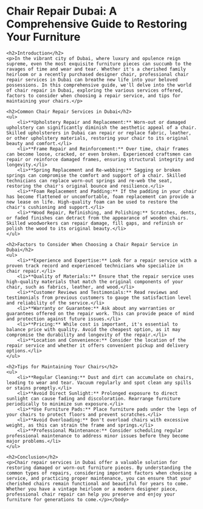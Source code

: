 <!DOCTYPE html>
<html>
<head>
    <Title>Chair Repair Dubai: A Comprehensive Guide to Restoring Your Furniture</Title>
</head>
<body>
    <H1>Chair Repair Dubai: A Comprehensive Guide to Restoring Your Furniture</H1>

    <h2>Introduction</h2>
    <p>In the vibrant city of Dubai, where luxury and opulence reign supreme, even the most exquisite furniture pieces can succumb to the ravages of time and wear and tear. Whether it's a cherished family heirloom or a recently purchased designer chair, professional chair repair services in Dubai can breathe new life into your beloved possessions. In this comprehensive guide, we'll delve into the world of chair repair in Dubai, exploring the various services offered, factors to consider when choosing a repair service, and tips for maintaining your chairs.</p>

    <h2>Common Chair Repair Services in Dubai</h2>
    <ul>
        <li>**Upholstery Repair and Replacement:** Worn-out or damaged upholstery can significantly diminish the aesthetic appeal of a chair. Skilled upholsterers in Dubai can repair or replace fabric, leather, or other upholstery materials, restoring your chair to its original beauty and comfort.</li>
        <li>**Frame Repair and Reinforcement:** Over time, chair frames can become loose, cracked, or even broken. Experienced craftsmen can repair or reinforce damaged frames, ensuring structural integrity and longevity.</li>
        <li>**Spring Replacement and Re-webbing:** Sagging or broken springs can compromise the comfort and support of a chair. Skilled technicians can replace worn-out springs and re-web the seat, restoring the chair's original bounce and resilience.</li>
        <li>**Foam Replacement and Padding:** If the padding in your chair has become flattened or uncomfortable, foam replacement can provide a new lease on life. High-quality foam can be used to restore the chair's cushioning and support.</li>
        <li>**Wood Repair, Refinishing, and Polishing:** Scratches, dents, or faded finishes can detract from the appearance of wooden chairs. Skilled woodworkers can repair damage, fill gaps, and refinish or polish the wood to its original beauty.</li>
    </ul>

    <h2>Factors to Consider When Choosing a Chair Repair Service in Dubai</h2>
    <ul>
        <li>**Experience and Expertise:** Look for a repair service with a proven track record and experienced technicians who specialize in chair repair.</li>
        <li>**Quality of Materials:** Ensure that the repair service uses high-quality materials that match the original components of your chair, such as fabrics, leather, and wood.</li>
        <li>**Customer Reviews and Testimonials:** Read reviews and testimonials from previous customers to gauge the satisfaction level and reliability of the service.</li>
        <li>**Warranty or Guarantee:** Ask about any warranties or guarantees offered on the repair work. This can provide peace of mind and protection against future issues.</li>
        <li>**Pricing:** While cost is important, it's essential to balance price with quality. Avoid the cheapest option, as it may compromise the durability and longevity of the repair.</li>
        <li>**Location and Convenience:** Consider the location of the repair service and whether it offers convenient pickup and delivery options.</li>
    </ul>

    <h2>Tips for Maintaining Your Chairs</h2>
    <ul>
        <li>**Regular Cleaning:** Dust and dirt can accumulate on chairs, leading to wear and tear. Vacuum regularly and spot clean any spills or stains promptly.</li>
        <li>**Avoid Direct Sunlight:** Prolonged exposure to direct sunlight can cause fading and discoloration. Rearrange furniture periodically to minimize sun exposure.</li>
        <li>**Use Furniture Pads:** Place furniture pads under the legs of your chairs to protect floors and prevent scratches.</li>
        <li>**Avoid Overloading:** Don't overload chairs with excessive weight, as this can strain the frame and springs.</li>
        <li>**Professional Maintenance:** Consider scheduling regular professional maintenance to address minor issues before they become major problems.</li>
    </ul>

    <h2>Conclusion</h2>
    <p>Chair repair services in Dubai offer a valuable solution for restoring damaged or worn-out furniture pieces. By understanding the common types of repairs, considering important factors when choosing a service, and practicing proper maintenance, you can ensure that your cherished chairs remain functional and beautiful for years to come. Whether you have a vintage heirloom or a modern designer piece, professional chair repair can help you preserve and enjoy your furniture for generations to come.</p></body>
</html>
